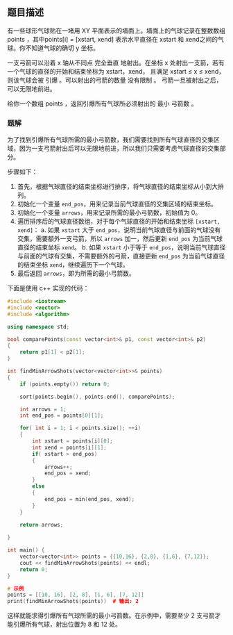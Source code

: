 ## 题目描述

有一些球形气球贴在一堵用 XY 平面表示的墙面上。墙面上的气球记录在整数数组 points ，其中points[i] = [xstart, xend] 表示水平直径在 xstart 和 xend之间的气球。你不知道气球的确切 y 坐标。

一支弓箭可以沿着 x 轴从不同点 完全垂直 地射出。在坐标 x 处射出一支箭，若有一个气球的直径的开始和结束坐标为 xstart，xend， 且满足  xstart ≤ x ≤ xend，则该气球会被 引爆 。可以射出的弓箭的数量 没有限制 。 弓箭一旦被射出之后，可以无限地前进。

给你一个数组 points ，返回引爆所有气球所必须射出的 最小 弓箭数 。

### 题解

为了找到引爆所有气球所需的最小弓箭数，我们需要找到所有气球直径的交集区域，因为一支弓箭射出后可以无限地前进，所以我们只需要考虑气球直径的交集部分。

步骤如下：
1. 首先，根据气球直径的结束坐标进行排序，将气球直径的结束坐标从小到大排列。
2. 初始化一个变量 `end_pos`，用来记录当前气球直径的交集区域的结束坐标。
3. 初始化一个变量 `arrows`，用来记录所需的最小弓箭数，初始值为 0。
4. 遍历排序后的气球直径数组，对于每个气球直径的开始和结束坐标 `[xstart, xend]`：
   a. 如果 `xstart` 大于 `end_pos`，说明当前气球直径与前面的气球没有交集，需要额外一支弓箭，所以 `arrows` 加一，然后更新 `end_pos` 为当前气球直径的结束坐标 `xend`。
   b. 如果 `xstart` 小于等于 `end_pos`，说明当前气球直径与前面的气球有交集，不需要额外的弓箭，直接更新 `end_pos` 为当前气球直径的结束坐标 `xend`，继续遍历下一个气球。
5. 最后返回 `arrows`，即为所需的最小弓箭数。

下面是使用 c++ 实现的代码：

```cpp
#include <iostream>
#include <vector>
#include <algorithm>

using namespace std;

bool comparePoints(const vector<int>& p1, const vector<int>& p2)
{
    return p1[1] < p2[1];
}

int findMinArrowShots(vector<vector<int>>& points)
{
    if (points.empty()) return 0;

    sort(points.begin(), points.end(), comparePoints);

    int arrows = 1;
    int end_pos = points[0][1];

    for( int i = 1; i < points.size(); ++i)
    {
        int xstart = points[i][0];
        int xend = points[i][1];
        if( xstart > end_pos)
        {
            arrows++;
            end_pos = xend;
        }
        else
        {
            end_pos = min(end_pos, xend);
        }
    }

    return arrows;
    
}

int main() {
    vector<vector<int>> points = {{10,16}, {2,8}, {1,6}, {7,12}};
    cout << findMinArrowShots(points) << endl;
    return 0;
}

# 示例
points = [[10, 16], [2, 8], [1, 6], [7, 12]]
print(findMinArrowShots(points))  # 输出: 2
```

这样就能求得引爆所有气球所需的最小弓箭数。在示例中，需要至少 2 支弓箭才能引爆所有气球，射出位置为 8 和 12 处。
